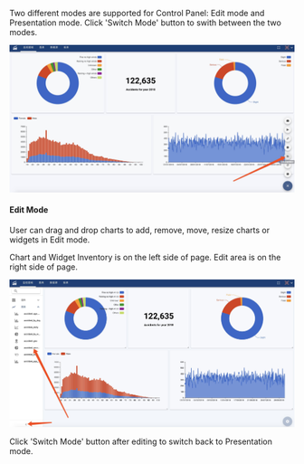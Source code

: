Two different modes are supported for Control Panel: Edit mode and Presentation mode.
Click 'Switch Mode' button to swith between the two modes.

![SwithMode](switchmode.jpg)

#### Edit Mode
  User can drag and drop charts to add, remove, move, resize charts or widgets in Edit mode.
  
  Chart and Widget Inventory is on the left side of page.
  Edit area is on the right side of page.

![Edit Mode](editmode.jpg)

Click 'Switch Mode' button after editing to switch back to Presentation mode.